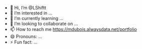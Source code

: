 - 👋 Hi, I’m @LShiftt
- 👀 I’m interested in ...
- 🌱 I’m currently learning ...
- 💞️ I’m looking to collaborate on ...
- 📫 How to reach me https://mdubois.alwaysdata.net/portfolio
- 😄 Pronouns: ...
- ⚡ Fun fact: ...

<!---
LShiftt/LShiftt is a ✨ special ✨ repository because its `README.md` (this file) appears on your GitHub profile.
You can click the Preview link to take a look at your changes.
--->
